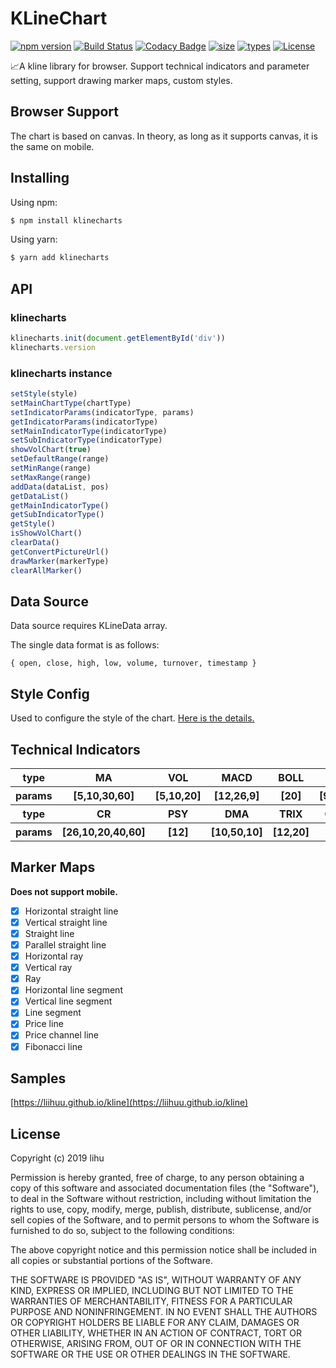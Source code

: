 # KLineChart
[![npm version](https://badgen.net/npm/v/klinecharts)](https://www.npmjs.com/package/klinecharts)
[![Build Status](https://travis-ci.org/liihuu/klineweb.svg?branch=master)](https://travis-ci.org/liihuu/klineweb)
[![Codacy Badge](https://api.codacy.com/project/badge/Grade/8cc3d651f78143bf8232cb4f7bfac7c2)](https://www.codacy.com/app/liihuu/klineweb?utm_source=github.com&amp;utm_medium=referral&amp;utm_content=liihuu/klineweb&amp;utm_campaign=Badge_Grade)
[![size](https://badgen.net/bundlephobia/minzip/klinecharts@latest)](https://bundlephobia.com/result?p=klinecharts@latest)
[![types](https://badgen.net/npm/types/klinecharts)](types/index.d.ts)
[![License](https://img.shields.io/badge/License-MIT-green.svg)](LICENSE)

📈A kline library for browser. Support technical indicators and parameter setting, support drawing marker maps, custom styles.
## Browser Support
The chart is based on canvas. In theory, as long as it supports canvas, it is the same on mobile.
## Installing
Using npm:

```bash
$ npm install klinecharts
```

Using yarn:

```bash
$ yarn add klinecharts
```

## API
### klinecharts
```js
klinecharts.init(document.getElementById('div'))
klinecharts.version
```

### klinecharts instance
```js
setStyle(style)
setMainChartType(chartType)
setIndicatorParams(indicatorType, params)
getIndicatorParams(indicatorType)
setMainIndicatorType(indicatorType)
setSubIndicatorType(indicatorType)
showVolChart(true)
setDefaultRange(range)
setMinRange(range)
setMaxRange(range)
addData(dataList, pos)
getDataList()
getMainIndicatorType()
getSubIndicatorType()
getStyle()
isShowVolChart()
clearData()
getConvertPictureUrl()
drawMarker(markerType)
clearAllMarker()
```

## Data Source
Data source requires KLineData array.

The single data format is as follows:
```
{ open, close, high, low, volume, turnover, timestamp }
```

## Style Config
Used to configure the style of the chart. [Here is the details.](STYLE-CONFIG-DETAIL.md)

## Technical Indicators
<table>
    <tbody>
        <tr>
            <th>type</th>
            <th>MA</th>
            <th>VOL</th>
            <th>MACD</th>
            <th>BOLL</th>
            <th>KDJ</th>
            <th>RSI</th>
            <th>BIAS</th>
            <th>BRAR</th>
            <th>CCI</th>
            <th>DMI</th>
        </tr>
        <tr>
            <th>params</th>
            <th>[5,10,30,60]</th>
            <th>[5,10,20]</th>
            <th>[12,26,9]</th>
            <th>[20]</th>
            <th>[9,3,3]</th>
            <th>[6,12,24]</th>
            <th>[6,12,24]</th>
            <th>[26]</th>
            <th>[13]</th>
            <th>[14,6]</th>
        </tr>
        <tr>
            <th>type</th>
            <th>CR</th>
            <th>PSY</th>
            <th>DMA</th>
            <th>TRIX</th>
            <th>OBV</th>
            <th>VR</th>
            <th>WR</th>
            <th>MTM</th>
            <th>EMV</th>
            <th>SAR</th>
        </tr>
        <tr>
            <th>params</th>
            <th>[26,10,20,40,60]</th>
            <th>[12]</th>
            <th>[10,50,10]</th>
            <th>[12,20]</th>
            <th>[30]</th>
            <th>[24,30]</th>
            <th>[13,34,89]</th>
            <th>[6,10]</th>
            <th>[14,9]</th>
            <th>[2,2,20]</th>
        </tr>
    </tbody>
</table>

## Marker Maps
**Does not support mobile.**
+ [x] Horizontal straight line
+ [x] Vertical straight line
+ [x] Straight line
+ [x] Parallel straight line
+ [x] Horizontal ray
+ [x] Vertical ray
+ [x] Ray
+ [x] Horizontal line segment
+ [x] Vertical line segment
+ [x] Line segment
+ [x] Price line
+ [x] Price channel line
+ [X] Fibonacci line

## Samples
[https://liihuu.github.io/kline](https://liihuu.github.io/kline)

## License
Copyright (c) 2019 lihu

Permission is hereby granted, free of charge, to any person obtaining a copy
of this software and associated documentation files (the "Software"), to deal
in the Software without restriction, including without limitation the rights
to use, copy, modify, merge, publish, distribute, sublicense, and/or sell
copies of the Software, and to permit persons to whom the Software is
furnished to do so, subject to the following conditions:

The above copyright notice and this permission notice shall be included in all
copies or substantial portions of the Software.

THE SOFTWARE IS PROVIDED "AS IS", WITHOUT WARRANTY OF ANY KIND, EXPRESS OR
IMPLIED, INCLUDING BUT NOT LIMITED TO THE WARRANTIES OF MERCHANTABILITY,
FITNESS FOR A PARTICULAR PURPOSE AND NONINFRINGEMENT. IN NO EVENT SHALL THE
AUTHORS OR COPYRIGHT HOLDERS BE LIABLE FOR ANY CLAIM, DAMAGES OR OTHER
LIABILITY, WHETHER IN AN ACTION OF CONTRACT, TORT OR OTHERWISE, ARISING FROM,
OUT OF OR IN CONNECTION WITH THE SOFTWARE OR THE USE OR OTHER DEALINGS IN THE
SOFTWARE.
